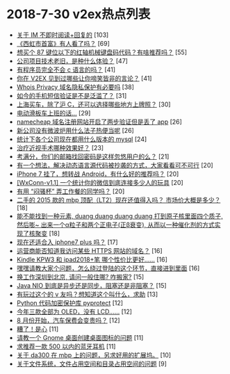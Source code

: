 # 2018-7-30 v2ex热点列表

+ [关于 IM 不即时阅读+回复的](https://www.v2ex.com/t/475072#reply103) [103]
+ [《西虹市首富》有人看了吗？](https://www.v2ex.com/t/475036#reply69) [69]
+ [想买个 87 键位以下的红轴机械键盘码代码？有啥推荐吗？](https://www.v2ex.com/t/475053#reply55) [55]
+ [公司项目技术老旧，是种什么体验？](https://www.v2ex.com/t/475097#reply47) [47]
+ [有程序员完全不会 c 语言的吗？](https://www.v2ex.com/t/475073#reply41) [41]
+ [你在 V2EX 见到过哪些让你啼笑皆非的言论？](https://www.v2ex.com/t/475075#reply41) [41]
+ [Whois Privacy 域名隐私保护有必要吗](https://www.v2ex.com/t/475098#reply38) [38]
+ [如今的手机短信验证是不是泛滥了？](https://www.v2ex.com/t/475028#reply31) [31]
+ [上海买车，除了沪 C，还可以选择哪些地方上牌照？](https://www.v2ex.com/t/475037#reply30) [30]
+ [电动滑板车上班的话...](https://www.v2ex.com/t/475047#reply29) [29]
+ [namecheap 域名注册网站开启了两步验证但是丢了 app](https://www.v2ex.com/t/475034#reply26) [26]
+ [新公司没有微波炉用什么法子热便当呢](https://www.v2ex.com/t/475083#reply26) [26]
+ [统计下各个公司现在都用什么版本的 mysql](https://www.v2ex.com/t/475069#reply24) [24]
+ [治疗近视手术哪种效果好？](https://www.v2ex.com/t/475125#reply23) [23]
+ [考满分，你们的邮箱找回密码是这样忽悠用户的么？](https://www.v2ex.com/t/475038#reply21) [21]
+ [有一个想法，解决动态语言源代码被抄袭的方式，大家看看可不可行](https://www.v2ex.com/t/475152#reply20) [20]
+ [iPhone 7 挂了，想转战 Android，有什么好的推荐吗？](https://www.v2ex.com/t/475154#reply20) [20]
+ [[WxConn-v1.1] 一个统计你的微信到底连接多少人的玩具](https://www.v2ex.com/t/475056#reply20) [20]
+ [有用 “闷骚杯” 弄工作餐的同学吗？](https://www.v2ex.com/t/475068#reply20) [20]
+ [二手的 2015 款的 mbp 顶配（LT2）现在还值得入吗？ 市场价大概是多少？](https://www.v2ex.com/t/475033#reply18) [18]
+ [能不能找到一种元素, duang duang duang duang 打到原子核里面四个质子, 然后嘭~ 出来一个α粒子和两个正电子(正β衰变), 从而以一种催化剂的方式实现了核聚变](https://www.v2ex.com/t/475120#reply18) [18]
+ [现在还适合入 iphone7 plus 吗？](https://www.v2ex.com/t/475144#reply17) [17]
+ [运营商能否知道我访问某些 HTTPS 网站的域名？](https://www.v2ex.com/t/475061#reply16) [16]
+ [Kindle KPW3 和 ipad2018+笔 哪个性价比更好……](https://www.v2ex.com/t/475084#reply16) [16]
+ [嘿嘿请教大家个问题，怎么绕过登陆的这个环节，直接进到里面](https://www.v2ex.com/t/475116#reply16) [16]
+ [换工作深圳到北京, 请问一般住哪? 咋搬家?](https://www.v2ex.com/t/475051#reply15) [15]
+ [Java NIO 到底是异步还是同步，阻塞还是非阻塞？](https://www.v2ex.com/t/475074#reply15) [15]
+ [有玩过这个的 v 友吗？想知道这个叫什么，求助](https://www.v2ex.com/t/475058#reply13) [13]
+ [Python 代码加密保护库 pyprotect](https://www.v2ex.com/t/475057#reply12) [12]
+ [今年三款全部为 OLED，没有 LCD……](https://www.v2ex.com/t/475062#reply12) [12]
+ [8 月份开始，汽车保费会变贵吗？](https://www.v2ex.com/t/475135#reply12) [12]
+ [糟了！是心](https://www.v2ex.com/t/475164#reply11) [11]
+ [请教一个 Gnome 桌面创建桌面图标的问题](https://www.v2ex.com/t/475071#reply11) [11]
+ [求推荐一款 500 以内的蓝牙耳机](https://www.v2ex.com/t/475134#reply11) [11]
+ [关于 da300 在 mbp 上的问题，另求好用的扩展坞。](https://www.v2ex.com/t/475151#reply10) [10]
+ [关于文件系统，文件占用空间和目录占用空间的问题](https://www.v2ex.com/t/475060#reply9) [9]
